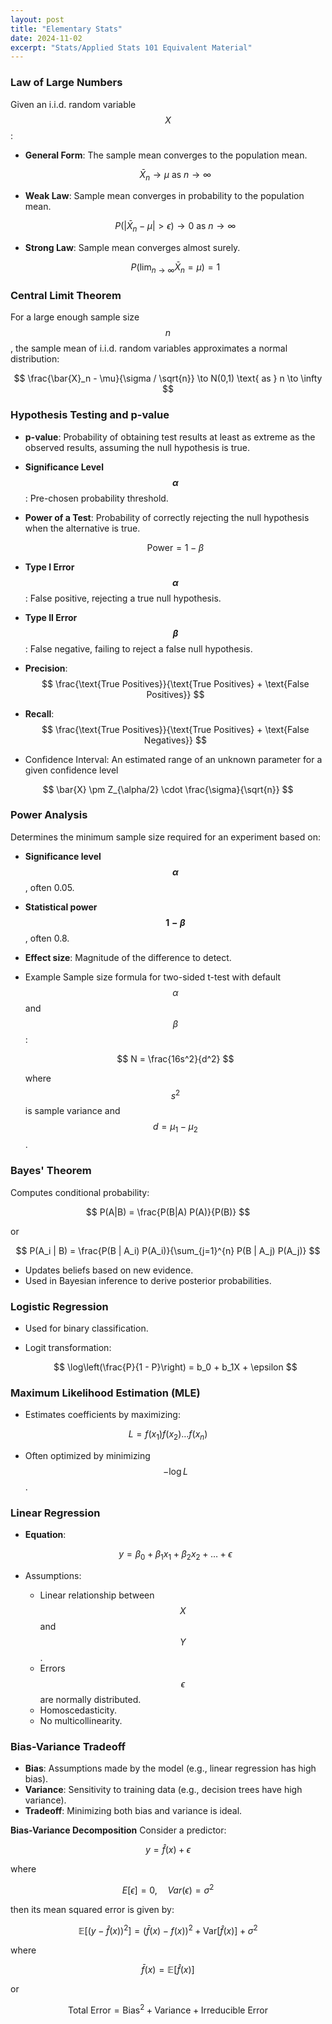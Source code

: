 ```yaml
---
layout: post
title: "Elementary Stats"
date: 2024-11-02
excerpt: "Stats/Applied Stats 101 Equivalent Material"
---
```


### Law of Large Numbers
Given an i.i.d. random variable $$ X $$:

- **General Form**: The sample mean converges to the population mean.

  $$
  \bar{X}_n \to \mu \text{ as } n \to \infty
  $$

- **Weak Law**: Sample mean converges in probability to the population mean.

  $$
  P(|\bar{X}_n - \mu| > \epsilon) \to 0 \text{ as } n \to \infty
  $$

- **Strong Law**: Sample mean converges almost surely.

  $$
  P\left(\lim_{n \to \infty} \bar{X}_n = \mu\right) = 1
  $$

### Central Limit Theorem
For a large enough sample size $$ n $$, the sample mean of i.i.d. random variables approximates a normal distribution:

$$
\frac{\bar{X}_n - \mu}{\sigma / \sqrt{n}} \to N(0,1) \text{ as } n \to \infty
$$

### Hypothesis Testing and p-value
- **p-value**: Probability of obtaining test results at least as extreme as the observed results, assuming the null hypothesis is true.
- **Significance Level $$\alpha$$**: Pre-chosen probability threshold.
- **Power of a Test**: Probability of correctly rejecting the null hypothesis when the alternative is true.

  $$
  \text{Power} = 1 - \beta
  $$

- **Type I Error $$\alpha$$**: False positive, rejecting a true null hypothesis.
- **Type II Error $$\beta$$**: False negative, failing to reject a false null hypothesis.

- **Precision**: 
  $$
  \frac{\text{True Positives}}{\text{True Positives} + \text{False Positives}}
  $$  
    
- **Recall**: 
  $$
  \frac{\text{True Positives}}{\text{True Positives} + \text{False Negatives}}
  $$

- Confidence Interval: An estimated range of an unknown parameter for a given confidence level 

$$
\bar{X} \pm Z_{\alpha/2} \cdot \frac{\sigma}{\sqrt{n}}
$$

### Power Analysis
Determines the minimum sample size required for an experiment based on:
- **Significance level $$\alpha$$**, often 0.05.
- **Statistical power $$1-\beta$$**, often 0.8.
- **Effect size**: Magnitude of the difference to detect.
- Example Sample size formula for two-sided t-test with default $$\alpha$$ and $$\beta$$:

  $$
  N = \frac{16s^2}{d^2}
  $$

  where $$ s^2 $$ is sample variance and $$ d = \mu_1 - \mu_2 $$.  


### Bayes' Theorem
Computes conditional probability:

$$
P(A|B) = \frac{P(B|A) P(A)}{P(B)}
$$  

or  

$$
P(A_i | B) = \frac{P(B | A_i) P(A_i)}{\sum_{j=1}^{n} P(B | A_j) P(A_j)}
$$

- Updates beliefs based on new evidence.
- Used in Bayesian inference to derive posterior probabilities.
  

### Logistic Regression 
- Used for binary classification.
- Logit transformation:

  $$
  \log\left(\frac{P}{1 - P}\right) = b_0 + b_1X + \epsilon
  $$
  

### Maximum Likelihood Estimation (MLE)
  - Estimates coefficients by maximizing:

  $$
  L = f(x_1) f(x_2) \dots f(x_n)
  $$

  - Often optimized by minimizing $$ -\log L $$.
  

### Linear Regression
- **Equation**: 

  $$
  y = \beta_0 + \beta_1 x_1 + \beta_2 x_2 + \dots + \epsilon
  $$

- Assumptions:
  - Linear relationship between $$ X $$ and $$ Y $$.
  - Errors $$\epsilon$$ are normally distributed.
  - Homoscedasticity.
  - No multicollinearity.
  

### Bias-Variance Tradeoff
- **Bias**: Assumptions made by the model (e.g., linear regression has high bias).
- **Variance**: Sensitivity to training data (e.g., decision trees have high variance).
- **Tradeoff**: Minimizing both bias and variance is ideal.
  
  
**Bias-Variance Decomposition**
Consider a predictor:

  $$
  y = \hat{f}(x) + \epsilon
  $$

  where

  $$
  E[\epsilon] = 0, \quad Var(\epsilon) = \sigma^2
  $$
    
  then its mean squared error is given by: 
  
  $$
  \mathbb{E}[(y - \hat{f}(x))^2] = (\bar{f}(x) - f(x))^2 + \text{Var}[\hat{f}(x)] + \sigma^2
  $$

  where  

  $$
  \bar{f}(x) = \mathbb{E}[\hat{f}(x)]
  $$

  or

  $$
  \text{Total Error} = \text{Bias}^2 + \text{Variance} + \text{Irreducible Error}
  $$

